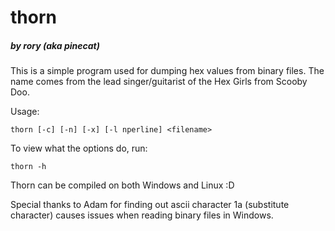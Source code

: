 # thorn
##### by rory (aka pinecat)

This is a simple program used for dumping hex values from binary files.  The name comes from the lead singer/guitarist of the Hex Girls from Scooby Doo.

Usage:
```
thorn [-c] [-n] [-x] [-l nperline] <filename>
```

To view what the options do, run:
```
thorn -h
```

Thorn can be compiled on both Windows and Linux :D

Special thanks to Adam for finding out ascii character 1a (substitute character) causes issues when reading binary files in Windows.
